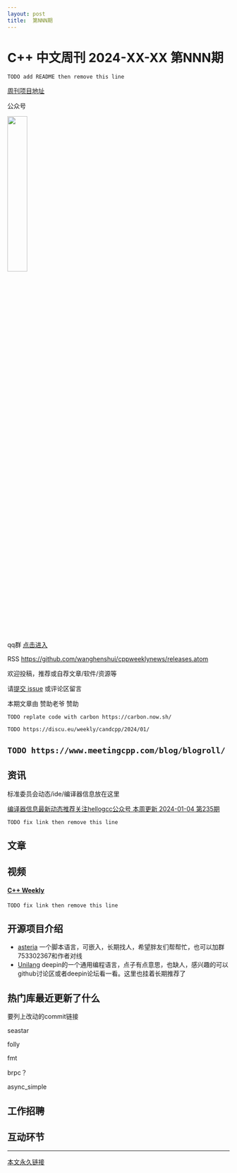```yaml
---
layout: post
title:  第NNN期
---
```

# C++ 中文周刊 2024-XX-XX 第NNN期

`TODO add README then remove this line`

[周刊项目地址](https://github.com/wanghenshui/cppweeklynews)

公众号

<img src="https://wanghenshui.github.io/cppweeklynews/assets/code.png" alt=""  width="30%">

qq群 [点击进入](https://qm.qq.com/q/6NGizNPyG4)

RSS https://github.com/wanghenshui/cppweeklynews/releases.atom

欢迎投稿，推荐或自荐文章/软件/资源等

请[提交 issue](https://github.com/wanghenshui/cppweeklynews/issues)   或评论区留言

本期文章由 赞助老爷 赞助

`TODO replate code with carbon https://carbon.now.sh/`

`TODO https://discu.eu/weekly/candcpp/2024/01/`

`TODO https://www.meetingcpp.com/blog/blogroll/`
---

## 资讯

标准委员会动态/ide/编译器信息放在这里

[编译器信息最新动态推荐关注hellogcc公众号 本周更新 2024-01-04 第235期](https://github.com/hellogcc/osdt-weekly/blob/master/weekly-2023/2023-01-04.md)

`TODO fix link then remove this line`

## 文章


## 视频

#### [C++ Weekly ](https://www.youtube.com/channel/UCxHAlbZQNFU2LgEtiqd2Maw)

`TODO fix link then remove this line`

## 开源项目介绍

- [asteria](https://github.com/lhmouse/asteria) 一个脚本语言，可嵌入，长期找人，希望胖友们帮帮忙，也可以加群753302367和作者对线
- [Unilang](https://github.com/linuxdeepin/unilang) deepin的一个通用编程语言，点子有点意思，也缺人，感兴趣的可以github讨论区或者deepin论坛看一看。这里也挂着长期推荐了

## 热门库最近更新了什么

要列上改动的commit链接

seastar

folly

fmt

brpc？

async_simple

## 工作招聘

## 互动环节

---

[本文永久链接](https://wanghenshui.github.io/cppweeklynews/posts/NNN.html)
